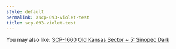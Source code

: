 ```yaml
---
style: default
permalink: Xscp-093-violet-test
title: scp-093-violet-test
---
```

You may also like:
[SCP-1660](http://scp-wiki.net/scp-1660)
[Old Kansas Sector ~ 5: Sinopec Dark](http://scp-wiki.net/old-kansas-sector-part-5)
